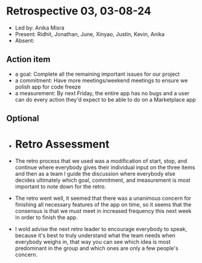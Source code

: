   # Retrospective 03, 03-08-24

  * Led by: Anika Misra
  * Present: Ridhit, Jonathan, June, Xinyao, Justin, Kevin, Anika
  * Absent: 

  ## Action item

  * a goal: Complete all the remaining important issues for our project
  * a commitment: Have more meetings/weekend meetings to ensure we polish app for code freeze
  * a measurement: By next Friday, the entire app has no bugs and a user can do every action they'd expect to be able to do on a Marketplace app

  ## Optional


  * # Retro Assessment

* The retro process that we used was a modification of start, stop, and continue where everybody gives their individual input on the three items and then as a team I guide the discussion where everybody else decides ultimately which goal, commitment, and measurement is most important to note down for the retro.
* The retro went well, it seemed that there was a unanimous concern for finishing all necessary features of the app on time, so it seems that the consensus is that we must meet in increased frequency this next week in order to finish the app.
* I wold advise the next retro leader to encourage everybody to speak, because it's best to truly understand what the team needs when everybody weighs in, that way you can see which idea is most predominant in the group and which ones are only a few people's concern.
